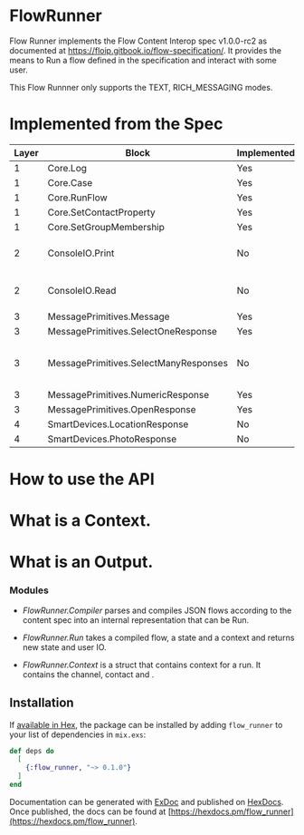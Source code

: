 # FlowRunner

Flow Runner implements the Flow Content Interop spec v1.0.0-rc2 as documented at 
https://floip.gitbook.io/flow-specification/. It provides the means to Run a flow defined in the specification and interact with some user.

This Flow Runnner only supports the TEXT, RICH_MESSAGING modes.

# Implemented from the Spec

| Layer | Block | Implemented? | Notes |
| ------|-------|------------- |-------|
| 1 | Core.Log | Yes | |
| 1 | Core.Case | Yes | |
| 1 | Core.RunFlow | Yes | |
| 1 | Core.SetContactProperty | Yes | |
| 1 | Core.SetGroupMembership | Yes | |
| 2 | ConsoleIO.Print | No | This is not useful for us.|
| 2 | ConsoleIO.Read | No |This is not useful for us.|
| 3 | MessagePrimitives.Message | Yes
| 3 | MessagePrimitives.SelectOneResponse | Yes 
| 3 | MessagePrimitives.SelectManyResponses | No | WhatsApp does not support this.
| 3 | MessagePrimitives.NumericResponse | Yes | 
| 3 | MessagePrimitives.OpenResponse | Yes |
| 4 | SmartDevices.LocationResponse | No | TBD
| 4 | SmartDevices.PhotoResponse | No | TBD

# How to use the API



# What is a Context.

# What is an Output.




### Modules

- *FlowRunner.Compiler* parses and compiles JSON flows according to the content spec into an internal representation that can be Run.

- *FlowRunner.Run* takes a compiled flow, a state and a context and returns new state and user IO.

- *FlowRunner.Context* is a struct that contains context for a run. It contains the channel, contact and .

## Installation

If [available in Hex](https://hex.pm/docs/publish), the package can be installed
by adding `flow_runner` to your list of dependencies in `mix.exs`:

```elixir
def deps do
  [
    {:flow_runner, "~> 0.1.0"}
  ]
end
```

Documentation can be generated with [ExDoc](https://github.com/elixir-lang/ex_doc)
and published on [HexDocs](https://hexdocs.pm). Once published, the docs can
be found at [https://hexdocs.pm/flow_runner](https://hexdocs.pm/flow_runner).

